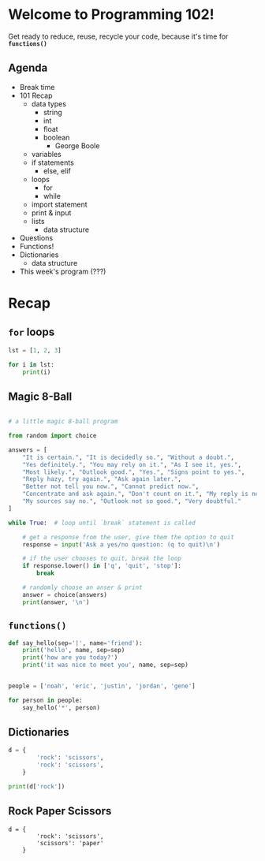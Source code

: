 # Welcome to Programming 102!

Get ready to reduce, reuse, recycle your code, because it's time for **`functions()`**

## Agenda
- Break time
- 101 Recap
    - data types
        - string
        - int
        - float
        - boolean
            - George Boole
    - variables
    - if statements
        - else, elif
    - loops
        - for
        - while
    - import statement
    - print & input
    - lists
        - data structure
- Questions
- Functions!
- Dictionaries
    - data structure
- This week's program (???)

# Recap

## `for` loops

```python
lst = [1, 2, 3]

for i in lst:
    print(i)
```

## Magic 8-Ball

```python

# a little magic 8-ball program

from random import choice

answers = [
    "It is certain.", "It is decidedly so.", "Without a doubt.",
    "Yes definitely.", "You may rely on it.", "As I see it, yes.",
    "Most likely.", "Outlook good.", "Yes.", "Signs point to yes.",
    "Reply hazy, try again.", "Ask again later.",
    "Better not tell you now.", "Cannot predict now.",
    "Concentrate and ask again.", "Don't count on it.", "My reply is no.",
    "My sources say no.", "Outlook not so good.", "Very doubtful."
]

while True:  # loop until `break` statement is called

    # get a response from the user, give them the option to quit
    response = input('Ask a yes/no question: (q to quit)\n')

    # if the user chooses to quit, break the loop
    if response.lower() in ['q', 'quit', 'stop']:
        break

    # randomly choose an anser & print
    answer = choice(answers)
    print(answer, '\n')

```

## `functions()`

``` python
def say_hello(sep='|', name='friend'):
    print('hello', name, sep=sep)
    print('how are you today?')
    print('it was nice to meet you', name, sep=sep)


people = ['noah', 'eric', 'justin', 'jordan', 'gene']

for person in people:
    say_hello('*', person)
```

## Dictionaries
``` python
d = {
        'rock': 'scissors',
        'rock': 'scissors',
    }

print(d['rock'])
```

## Rock Paper Scissors
```
d = {
        'rock': 'scissors',
        'scissors': 'paper'
    }
```

